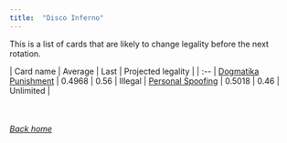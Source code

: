 ```yaml
---
title:  "Disco Inferno"
---
```


This is a list of cards that are likely to change legality before the next rotation.

| Card name | Average | Last | Projected legality |
| :-- |
[Dogmatika Punishment](https://db.ygoprodeck.com/card/?search=Dogmatika%20Punishment) | 0.4968 | 0.56 | Illegal |
[Personal Spoofing](https://db.ygoprodeck.com/card/?search=Personal%20Spoofing) | 0.5018 | 0.46 | Unlimited |

<br>

###### [Back home](index)